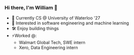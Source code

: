 ### Hi there, I'm William 👋

- 🌱 Currently CS @ University of Waterloo '27
- 🤔 Interested in software engineering and machine learning
- 🛠️ Enjoy building things
- ⚡Worked @:
  - Walmart Global Tech, SWE intern
  - Xero, Data Engineering intern
  
<!--
**williamjchen/williamjchen** is a ✨ _special_ ✨ repository because its `README.md` (this file) appears on your GitHub profile.

Here are some ideas to get you started:

- 🔭 I’m currently working on ...
- 🌱 I’m currently learning ...
- 👯 I’m looking to collaborate on ...
- 🤔 I’m looking for help with ...
- 💬 Ask me about ...
- 📫 How to reach me: ...
- 😄 Pronouns: ...
- ⚡ Fun fact: ...
-->
